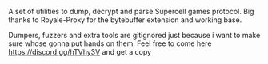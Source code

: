 A set of utilities to dump, decrypt and parse Supercell games protocol. Big thanks to Royale-Proxy for the bytebuffer extension and working base.

Dumpers, fuzzers and extra tools are gitignored just because i want to make sure whose gonna put hands on them. Feel free to come here https://discord.gg/hTVhy3V and get a copy
